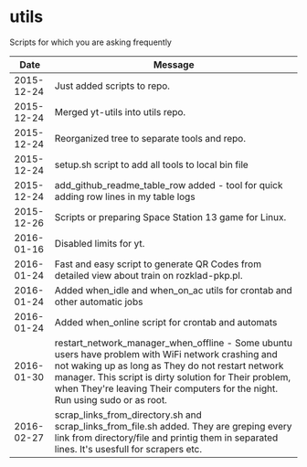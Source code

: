utils
========
Scripts for which you are asking frequently

|Date|Message|
|----|-------|
|2015-12-24|Just added scripts to repo.|
|2015-12-24|Merged yt-utils into utils repo.|
|2015-12-24|Reorganized tree to separate tools and repo.|
|2015-12-24|setup.sh script to add all tools to local bin file|
|2015-12-24|add_github_readme_table_row added - tool for quick adding row lines in my table logs|
|2015-12-26|Scripts or preparing Space Station 13 game for Linux.|
|2016-01-16|Disabled limits for yt.|
|2016-01-24|Fast and easy script to generate QR Codes from detailed view about train on rozklad-pkp.pl.|
|2016-01-24|Added when_idle and when_on_ac utils for crontab and other automatic jobs|
|2016-01-24|Added when_online script for crontab and automats|
|2016-01-30|restart_network_manager_when_offline - Some ubuntu users have problem with WiFi network crashing and not waking up as long as They do not restart network manager. This script is dirty solution for Their problem, when They're leaving Their computers for the night. Run using sudo or as root. |
|2016-02-27|scrap_links_from_directory.sh and scrap_links_from_file.sh added. They are greping every link from directory/file and printig them in separated lines. It's usesfull for scrapers etc.|
